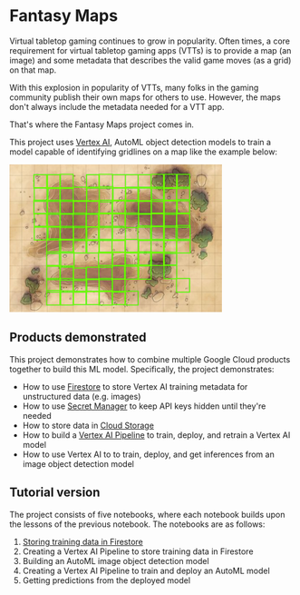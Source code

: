 # Fantasy Maps

Virtual tabletop gaming continues to grow in popularity. Often times, a core requirement for
virtual tabletop gaming apps (VTTs) is to provide a map (an image) and some metadata that 
describes the valid game moves (as a grid) on that map.

With this explosion in popularity of VTTs, many folks in the gaming community publish their
own maps for others to use. However, the maps don't always include the metadata needed for
a VTT app.

That's where the Fantasy Maps project comes in.

This project uses
[Vertex AI](https://cloud.google.com/vertex-ai),
AutoML object detection models to train a model capable of identifying gridlines on a map
like the example below:

![Predictions shown on map of a desert](artifacts/predicted-gridded-desert.png)

## Products demonstrated

This project demonstrates how to combine multiple Google Cloud products together
to build this ML model. Specifically, the project demonstrates:

+ How to use [Firestore](https://cloud.google.com/firestore/docs) to store Vertex AI
  training metadata for unstructured data (e.g. images)
+ How to use [Secret Manager](https://cloud.google.com/secret-manager/docs) to keep
  API keys hidden until they're needed
+ How to store data in [Cloud Storage](https://cloud.google.com/storage/docs)
+ How to build a
  [Vertex AI Pipeline](https://cloud.google.com/vertex-ai/docs/pipelines/introduction?hl=en)
  to train, deploy, and retrain a Vertex AI model
+ How to use Vertex AI to to train, deploy, and get inferences from an image object
  detection model

## Tutorial version

The project consists of five notebooks, where each notebook builds upon the lessons
of the previous notebook. The notebooks are as follows:

1. [Storing training data in Firestore](1_firestore.ipynb)
2. Creating a Vertex AI Pipeline to store training data in Firestore
3. Building an AutoML image object detection model
4. Creating a Vertex AI Pipeline to train and deploy an AutoML model
5. Getting predictions from the deployed model